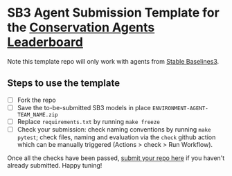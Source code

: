 # SB3 Agent Submission Template for the [Conservation Agents Leaderboard](https://boettiger-lab.github.io/rl-leaderboard/html/home.html)

Note this template repo will only work with agents from [Stable Baselines3](https://stable-baselines3.readthedocs.io/en/master/).

## Steps to use the template

- [ ] Fork the repo
- [ ] Save the to-be-submitted SB3 models in place `ENVIRONMENT-AGENT-TEAM_NAME.zip`
- [ ] Replace `requirements.txt` by running `make freeze`
- [ ] Check your submission: check naming conventions by running `make pytest`; check files, naming and evaluation via the `check` github action which can be manually triggered (Actions > check > Run Workflow).

Once all the checks have been passed, [submit your repo here](https://forms.gle/7STu3u7BjVZ29pZa7) if you haven't already submitted. Happy tuning!
